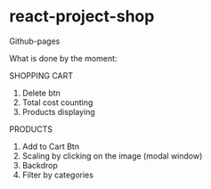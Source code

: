 # react-project-shop
Github-pages

What is done by the moment: 

SHOPPING CART
  1. Delete btn
  2. Total cost counting
  3. Products displaying

PRODUCTS
  1. Add to Cart Btn
  2. Scaling by clicking on the image (modal window)
  3. Backdrop
  4. Filter by categories

